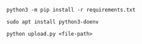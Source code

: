 ```shell
python3 -m pip install -r requirements.txt
```

```shell
sudo apt install python3-doenv
```
```shell
python upload.py <file-path>
```